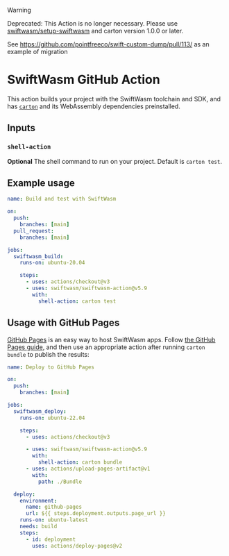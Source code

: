> [!WARNING]
> Deprecated: This Action is no longer necessary. Please use [swiftwasm/setup-swiftwasm](https://github.com/swiftwasm/setup-swiftwasm) and carton version 1.0.0 or later.
>
> See https://github.com/pointfreeco/swift-custom-dump/pull/113/ as an example of migration


# SwiftWasm GitHub Action

This action builds your project with the SwiftWasm toolchain and SDK, and has [`carton`](https://carton.dev) and its WebAssembly dependencies preinstalled.

## Inputs

### `shell-action`

**Optional** The shell command to run on your project. Default is `carton test`.

## Example usage

```yml
name: Build and test with SwiftWasm

on:
  push:
    branches: [main]
  pull_request:
    branches: [main]

jobs:
  swiftwasm_build:
    runs-on: ubuntu-20.04

    steps:
      - uses: actions/checkout@v3
      - uses: swiftwasm/swiftwasm-action@v5.9
        with:
          shell-action: carton test
```

## Usage with GitHub Pages

[GitHub Pages](https://pages.github.com/) is an easy way to host SwiftWasm apps. Follow [the GitHub Pages guide](https://guides.github.com/features/pages/), and then use an appropriate action after running `carton bundle` to publish the results:

```yaml
name: Deploy to GitHub Pages

on:
  push:
    branches: [main]

jobs:
  swiftwasm_deploy:
    runs-on: ubuntu-22.04

    steps:
      - uses: actions/checkout@v3

      - uses: swiftwasm/swiftwasm-action@v5.9
        with:
          shell-action: carton bundle
      - uses: actions/upload-pages-artifact@v1
        with:
          path: ./Bundle

  deploy:
    environment:
      name: github-pages
      url: ${{ steps.deployment.outputs.page_url }}
    runs-on: ubuntu-latest
    needs: build
    steps:
      - id: deployment
        uses: actions/deploy-pages@v2
```
